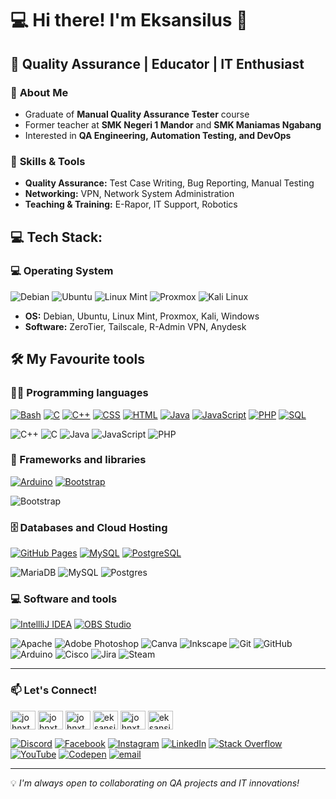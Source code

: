 # 💻 Hi there! I'm Eksansilus 👋  
## 🎯 Quality Assurance | Educator | IT Enthusiast  

### 🔎 **About Me**  
- Graduate of **Manual Quality Assurance Tester** course  
- Former teacher at **SMK Negeri 1 Mandor** and **SMK Maniamas Ngabang**  
- Interested in **QA Engineering, Automation Testing, and DevOps**  

### 🚀 **Skills & Tools**  
- **Quality Assurance:** Test Case Writing, Bug Reporting, Manual Testing  
- **Networking:** VPN, Network System Administration  
- **Teaching & Training:** E-Rapor, IT Support, Robotics  

## 💻 Tech Stack:
### 💻 Operating System

![Debian](https://img.shields.io/badge/debian-red?style=for-the-badge&logo=debian&logoColor=orange&color=darkred)
![Ubuntu](https://img.shields.io/badge/Ubuntu-E95420?style=for-the-badge&logo=Ubuntu&logoColor=white)
![Linux Mint](https://img.shields.io/badge/Linux_Mint-87CF3E?style=for-the-badge&logo=linux-mint&logoColor=white)
![Proxmox](https://img.shields.io/badge/Proxmox-E57000?logo=proxmox&logoColor=fff&style=for-the-badge)
![Kali Linux](https://img.shields.io/badge/Kali%20Linux-557C94?logo=kalilinux&logoColor=fff&style=for-the-badge)

- **OS:** Debian, Ubuntu, Linux Mint, Proxmox, Kali, Windows
- **Software:** ZeroTier, Tailscale, R-Admin VPN, Anydesk

## 🛠️ My Favourite tools

### 👨‍💻 Programming languages

<p>
    <a href="#"><img alt="Bash" src="https://img.shields.io/badge/Bash-121011.svg?logo=gnu-bash&logoColor=white"></a>
    <a href="#"><img alt="C" src="https://custom-icon-badges.herokuapp.com/badge/C-03599C.svg?logo=c-in-hexagon&logoColor=white"></a>
    <a href="#"><img alt="C++" src="https://custom-icon-badges.herokuapp.com/badge/C++-9C033A.svg?logo=cpp2&logoColor=white"></a>
    <a href="#"><img alt="CSS" src="https://img.shields.io/badge/CSS-1572B6.svg?logo=css3&logoColor=white"></a>
    <a href="#"><img alt="HTML" src="https://img.shields.io/badge/HTML-E34F26.svg?logo=html5&logoColor=white"></a>
    <a href="#"><img alt="Java" src="https://img.shields.io/badge/Java-007396.svg?logo=java&logoColor=white"></a>
    <a href="#"><img alt="JavaScript" src="https://img.shields.io/badge/JavaScript-F7DF1E.svg?logo=javascript&logoColor=black"></a>
    <a href="#"><img alt="PHP" src="https://img.shields.io/badge/PHP-777BB4.svg?logo=php&logoColor=white"></a>
    <a href="#"><img alt="SQL" src="https://custom-icon-badges.herokuapp.com/badge/SQL-025E8C.svg?logo=database&logoColor=white"></a>
</p>

![C++](https://img.shields.io/badge/c++-%2300599C.svg?style=for-the-badge&logo=c%2B%2B&logoColor=white) 
![C](https://img.shields.io/badge/c-%2300599C.svg?style=for-the-badge&logo=c&logoColor=white) 
![Java](https://img.shields.io/badge/java-%23ED8B00.svg?style=for-the-badge&logo=openjdk&logoColor=white) 
![JavaScript](https://img.shields.io/badge/javascript-%23323330.svg?style=for-the-badge&logo=javascript&logoColor=%23F7DF1E) 
![PHP](https://img.shields.io/badge/php-%23777BB4.svg?style=for-the-badge&logo=php&logoColor=white) 

### 🧰 Frameworks and libraries

<p>
    <a href="#"><img alt="Arduino" src="https://img.shields.io/badge/-Arduino-00979D?logo=Arduino&logoColor=white"></a>
    <a href="#"><img alt="Bootstrap" src="https://img.shields.io/badge/Bootstrap-7952B3.svg?logo=bootstrap&logoColor=white"></a>
</p>

![Bootstrap](https://img.shields.io/badge/bootstrap-%238511FA.svg?style=for-the-badge&logo=bootstrap&logoColor=white) 

### 🗄️ Databases and Cloud Hosting

<p>
    <a href="#"><img alt="GitHub Pages" src="https://img.shields.io/badge/GitHub%20Pages-327FC7.svg?logo=github&logoColor=white"></a>
    <a href="#"><img alt="MySQL" src="https://img.shields.io/badge/MySQL-00f.svg?logo=mysql&logoColor=white"></a>
    <a href="#"><img alt="PostgreSQL" src ="https://img.shields.io/badge/PostgreSQL-316192.svg?logo=postgresql&logoColor=white"></a>
</p>

![MariaDB](https://img.shields.io/badge/MariaDB-003545?style=for-the-badge&logo=mariadb&logoColor=white) 
![MySQL](https://img.shields.io/badge/mysql-4479A1.svg?style=for-the-badge&logo=mysql&logoColor=white) 
![Postgres](https://img.shields.io/badge/postgres-%23316192.svg?style=for-the-badge&logo=postgresql&logoColor=white) 

### 💻 Software and tools

<p>
    <a href="#"><img alt="IntellliJ IDEA" src="https://img.shields.io/badge/Intellij%20Idea-000?logo=intellij-idea&style=for-the-badge"></a>
    <a href="#"><img alt="OBS Studio" src="https://img.shields.io/badge/-OBS%20Studio-302E31?logo=obs-studio&logoColor=white"></a>
</p>



![Apache](https://img.shields.io/badge/apache-%23D42029.svg?style=for-the-badge&logo=apache&logoColor=white) 
![Adobe Photoshop](https://img.shields.io/badge/adobe%20photoshop-%2331A8FF.svg?style=for-the-badge&logo=adobe%20photoshop&logoColor=white) 
![Canva](https://img.shields.io/badge/Canva-%2300C4CC.svg?style=for-the-badge&logo=Canva&logoColor=white) 
![Inkscape](https://img.shields.io/badge/Inkscape-e0e0e0?style=for-the-badge&logo=inkscape&logoColor=080A13) 
![Git](https://img.shields.io/badge/git-%23F05033.svg?style=for-the-badge&logo=git&logoColor=white) 
![GitHub](https://img.shields.io/badge/github-%23121011.svg?style=for-the-badge&logo=github&logoColor=white) 
![Arduino](https://img.shields.io/badge/-Arduino-00979D?style=for-the-badge&logo=Arduino&logoColor=white) 
![Cisco](https://img.shields.io/badge/cisco-%23049fd9.svg?style=for-the-badge&logo=cisco&logoColor=black) 
![Jira](https://img.shields.io/badge/jira-%230A0FFF.svg?style=for-the-badge&logo=jira&logoColor=white) 
![Steam](https://img.shields.io/badge/steam-%23000000.svg?style=for-the-badge&logo=steam&logoColor=white)

---

### 📫 **Let's Connect!**  
<p align="left">
<a href="https://linkedin.com/in/johnxth" target="blank"><img align="center" src="https://raw.githubusercontent.com/rahuldkjain/github-profile-readme-generator/master/src/images/icons/Social/linked-in-alt.svg" alt="johnxth" height="30" width="40" /></a>
<a href="https://stackoverflow.com/users/johnxth" target="blank"><img align="center" src="https://raw.githubusercontent.com/rahuldkjain/github-profile-readme-generator/master/src/images/icons/Social/stack-overflow.svg" alt="johnxth" height="30" width="40" /></a>
<a href="https://fb.com/johnxth" target="blank"><img align="center" src="https://raw.githubusercontent.com/rahuldkjain/github-profile-readme-generator/master/src/images/icons/Social/facebook.svg" alt="johnxth" height="30" width="40" /></a>
<a href="https://instagram.com/eksansilus" target="blank"><img align="center" src="https://raw.githubusercontent.com/rahuldkjain/github-profile-readme-generator/master/src/images/icons/Social/instagram.svg" alt="eksansilus" height="30" width="40" /></a>
<a href="https://www.youtube.com/c/johnxth" target="blank"><img align="center" src="https://raw.githubusercontent.com/rahuldkjain/github-profile-readme-generator/master/src/images/icons/Social/youtube.svg" alt="johnxth" height="30" width="40" /></a>
<a href="https://discord.gg/eksansilus" target="blank"><img align="center" src="https://raw.githubusercontent.com/rahuldkjain/github-profile-readme-generator/master/src/images/icons/Social/discord.svg" alt="eksansilus" height="30" width="40" /></a>
</p>

[![Discord](https://img.shields.io/badge/Discord-%237289DA.svg?logo=discord&logoColor=white)](https://discord.gg/eksansilus) 
[![Facebook](https://img.shields.io/badge/Facebook-%231877F2.svg?logo=Facebook&logoColor=white)](https://facebook.com/johnxth) 
[![Instagram](https://img.shields.io/badge/Instagram-%23E4405F.svg?logo=Instagram&logoColor=white)](https://instagram.com/eksansilus) 
[![LinkedIn](https://img.shields.io/badge/LinkedIn-%230077B5.svg?logo=linkedin&logoColor=white)](https://linkedin.com/in/johnxth) 
[![Stack Overflow](https://img.shields.io/badge/-Stackoverflow-FE7A16?logo=stack-overflow&logoColor=white)](https://stackoverflow.com/users/johnxth) 
[![YouTube](https://img.shields.io/badge/YouTube-%23FF0000.svg?logo=YouTube&logoColor=white)](https://youtube.com/@johnxth) 
[![Codepen](https://img.shields.io/badge/Codepen-000000?logo=codepen&logoColor=white)](https://codepen.io/johnxth) 
[![email](https://img.shields.io/badge/Email-D14836?logo=gmail&logoColor=white)](mailto:eksansilus@gmail.com) 

---

💡 _I'm always open to collaborating on QA projects and IT innovations!_
